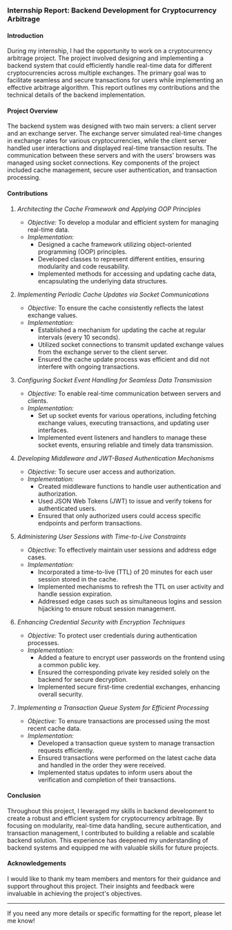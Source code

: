### Internship Report: Backend Development for Cryptocurrency Arbitrage

#### Introduction
During my internship, I had the opportunity to work on a cryptocurrency arbitrage project. The project involved designing and implementing a backend system that could efficiently handle real-time data for different cryptocurrencies across multiple exchanges. The primary goal was to facilitate seamless and secure transactions for users while implementing an effective arbitrage algorithm. This report outlines my contributions and the technical details of the backend implementation.

#### Project Overview
The backend system was designed with two main servers: a client server and an exchange server. The exchange server simulated real-time changes in exchange rates for various cryptocurrencies, while the client server handled user interactions and displayed real-time transaction results. The communication between these servers and with the users' browsers was managed using socket connections. Key components of the project included cache management, secure user authentication, and transaction processing.

#### Contributions

1. *Architecting the Cache Framework and Applying OOP Principles*
   - *Objective:* To develop a modular and efficient system for managing real-time data.
   - *Implementation:* 
     - Designed a cache framework utilizing object-oriented programming (OOP) principles.
     - Developed classes to represent different entities, ensuring modularity and code reusability.
     - Implemented methods for accessing and updating cache data, encapsulating the underlying data structures.

2. *Implementing Periodic Cache Updates via Socket Communications*
   - *Objective:* To ensure the cache consistently reflects the latest exchange values.
   - *Implementation:*
     - Established a mechanism for updating the cache at regular intervals (every 10 seconds).
     - Utilized socket connections to transmit updated exchange values from the exchange server to the client server.
     - Ensured the cache update process was efficient and did not interfere with ongoing transactions.

3. *Configuring Socket Event Handling for Seamless Data Transmission*
   - *Objective:* To enable real-time communication between servers and clients.
   - *Implementation:*
     - Set up socket events for various operations, including fetching exchange values, executing transactions, and updating user interfaces.
     - Implemented event listeners and handlers to manage these socket events, ensuring reliable and timely data transmission.

4. *Developing Middleware and JWT-Based Authentication Mechanisms*
   - *Objective:* To secure user access and authorization.
   - *Implementation:*
     - Created middleware functions to handle user authentication and authorization.
     - Used JSON Web Tokens (JWT) to issue and verify tokens for authenticated users.
     - Ensured that only authorized users could access specific endpoints and perform transactions.

5. *Administering User Sessions with Time-to-Live Constraints*
   - *Objective:* To effectively maintain user sessions and address edge cases.
   - *Implementation:*
     - Incorporated a time-to-live (TTL) of 20 minutes for each user session stored in the cache.
     - Implemented mechanisms to refresh the TTL on user activity and handle session expiration.
     - Addressed edge cases such as simultaneous logins and session hijacking to ensure robust session management.

6. *Enhancing Credential Security with Encryption Techniques*
   - *Objective:* To protect user credentials during authentication processes.
   - *Implementation:*
     - Added a feature to encrypt user passwords on the frontend using a common public key.
     - Ensured the corresponding private key resided solely on the backend for secure decryption.
     - Implemented secure first-time credential exchanges, enhancing overall security.

7. *Implementing a Transaction Queue System for Efficient Processing*
   - *Objective:* To ensure transactions are processed using the most recent cache data.
   - *Implementation:*
     - Developed a transaction queue system to manage transaction requests efficiently.
     - Ensured transactions were performed on the latest cache data and handled in the order they were received.
     - Implemented status updates to inform users about the verification and completion of their transactions.

#### Conclusion
Throughout this project, I leveraged my skills in backend development to create a robust and efficient system for cryptocurrency arbitrage. By focusing on modularity, real-time data handling, secure authentication, and transaction management, I contributed to building a reliable and scalable backend solution. This experience has deepened my understanding of backend systems and equipped me with valuable skills for future projects.

#### Acknowledgements
I would like to thank my team members and mentors for their guidance and support throughout this project. Their insights and feedback were invaluable in achieving the project's objectives.

---

If you need any more details or specific formatting for the report, please let me know!
